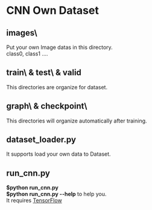 <h1>CNN Own Dataset</h1>

<h2>images\</h2>
<p>
Put your own Image datas in this directory.</br>
class0, class1 ....
</p>

<h2>train\ & test\ & valid</h2>
<p>This directories are organize for dataset.</p>

<h2>graph\ & checkpoint\</h2>
<p>This directories will organize automatically after training.</p>

<h2>dataset_loader.py</h2>
<p>It supports load your own data to Dataset.</p>

<h2>run_cnn.py</h2>
<p>
<strong>$python run_cnn.py</strong></br>
<strong>$python run_cnn.py --help</strong> to help you.</br>
It requires <a href="https://www.tensorflow.org/install/">TensorFlow</a>
</p>
